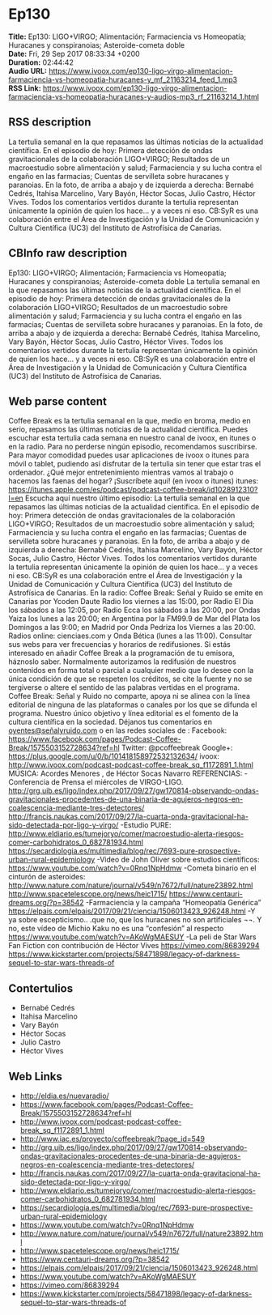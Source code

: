 # Ep130  
**Title:** Ep130: LIGO+VIRGO; Alimentación; Farmaciencia vs Homeopatía; Huracanes y conspiranoias; Asteroide-cometa doble  
**Date:** Fri, 29 Sep 2017 08:33:34 +0200  
**Duration:** 02:44:42  
**Audio URL:** https://www.ivoox.com/ep130-ligo-virgo-alimentacion-farmaciencia-vs-homeopatia-huracanes-y_mf_21163214_feed_1.mp3  
**RSS Link:** https://www.ivoox.com/ep130-ligo-virgo-alimentacion-farmaciencia-vs-homeopatia-huracanes-y-audios-mp3_rf_21163214_1.html  

## RSS description
La tertulia semanal en la que repasamos las últimas noticias de la actualidad científica. En el episodio de hoy: Primera detección de ondas gravitacionales de la colaboración LIGO+VIRGO; Resultados de un macroestudio sobre alimentación y salud; Farmaciencia y su lucha contra el engaño en las farmacias; Cuentas de servilleta sobre huracanes y paranoias. En la foto, de arriba a abajo y de izquierda a derecha: Bernabé Cedrés, Itahisa Marcelino, Vary Bayón, Héctor Socas, Julio Castro, Héctor Vives. Todos los comentarios vertidos durante la tertulia representan únicamente la opinión de quien los hace… y a veces ni eso. CB:SyR es una colaboración entre el Área de Investigación y la Unidad de Comunicación y Cultura Científica (UC3) del Instituto de Astrofísica de Canarias.

## CBInfo raw description
Ep130: LIGO+VIRGO; Alimentación; Farmaciencia vs Homeopatía; Huracanes y conspiranoias; Asteroide-cometa doble
La tertulia semanal en la que repasamos las últimas noticias de la actualidad científica. En el episodio de hoy: Primera detección de ondas gravitacionales de la colaboración LIGO+VIRGO; Resultados de un macroestudio sobre alimentación y salud; Farmaciencia y su lucha contra el engaño en las farmacias; Cuentas de servilleta sobre huracanes y paranoias. En la foto, de arriba a abajo y de izquierda a derecha: Bernabé Cedrés, Itahisa Marcelino, Vary Bayón, Héctor Socas, Julio Castro, Héctor Vives. Todos los comentarios vertidos durante la tertulia representan únicamente la opinión de quien los hace… y a veces ni eso. CB:SyR es una colaboración entre el Área de Investigación y la Unidad de Comunicación y Cultura Científica (UC3) del Instituto de Astrofísica de Canarias.


## Web parse content
Coffee Break es la tertulia semanal en la que, medio en broma, medio en serio, repasamos las últimas noticias de la actualidad científica. Puedes escuchar esta tertulia cada semana en nuestro canal de ivoox, en itunes o en la radio. Para no perderse ningún episodio, recomendamos suscribirse. Para mayor comodidad puedes usar aplicaciones de ivoox o itunes para móvil o tablet, pudiendo así disfrutar de la tertulia sin tener que estar tras el ordenador. ¿Qué mejor entretenimiento mientras vamos al trabajo o hacemos las faenas del hogar? ¡Suscríbete aquí! (en ivoox o itunes) itunes: https://itunes.apple.com/es/podcast/podcast-coffee-break/id1028912310?l=en Escucha aquí nuestro último episodio: La tertulia semanal en la que repasamos las últimas noticias de la actualidad científica. En el episodio de hoy: Primera detección de ondas gravitacionales de la colaboración LIGO+VIRGO; Resultados de un macroestudio sobre alimentación y salud; Farmaciencia y su lucha contra el engaño en las farmacias; Cuentas de servilleta sobre huracanes y paranoias. En la foto, de arriba a abajo y de izquierda a derecha: Bernabé Cedrés, Itahisa Marcelino, Vary Bayón, Héctor Socas, Julio Castro, Héctor Vives. Todos los comentarios vertidos durante la tertulia representan únicamente la opinión de quien los hace… y a veces ni eso. CB:SyR es una colaboración entre el Área de Investigación y la Unidad de Comunicación y Cultura Científica (UC3) del Instituto de Astrofísica de Canarias. En la radio: Coffee Break: Señal y Ruido se emite en Canarias por Ycoden Daute Radio los viernes a las 15:00, por Radio El Día los sábados a las 12:05, por Radio Ecca los sábados a las 20:00, por Ondas Yaiza los lunes a las 20:00; en Argentina por la FM99.9 de Mar del Plata los Domingos a las 9:00; en Madrid por Onda Pedriza los Viernes a las 20:00. Radios online: cienciaes.com y Onda Bética (lunes a las 11:00). Consultar sus webs para ver frecuencias y horarios de redifusiones. Si estás interesado en añadir Coffee Break a la programación de tu emisora, háznoslo saber. Normalmente autorizamos la redifusión de nuestros contenidos en forma total o parcial a cualquier medio que lo desee con la única condición de que se respeten los créditos, se cite la fuente y no se tergiverse o altere el sentido de las palabras vertidas en el programa. Coffee Break: Señal y Ruido no comparte, apoya ni se alinea con la línea editorial de ninguna de las plataformas o canales por los que se difunda el programa. Nuestro único objetivo y línea editorial es el fomento de la cultura científica en la sociedad. Déjanos tus comentarios en oyentes@señalyruido.com o en las redes sociales de : Facebook: https://www.facebook.com/pages/Podcast-Coffee-Break/1575503152728634?ref=hl Twitter: @pcoffeebreak Google+: https://plus.google.com/u/0/b/101418158972532132634/ ivoox: http://www.ivoox.com/podcast-podcast-coffee-break_sq_f1172891_1.html MÚSICA: Acordes Menores , de Héctor Socas Navarro REFERENCIAS: -Conferencia de Prensa el miércoles de VIRGO-LIGO. http://grg.uib.es/ligo/index.php/2017/09/27/gw170814-observando-ondas-gravitacionales-procedentes-de-una-binaria-de-agujeros-negros-en-coalescencia-mediante-tres-detectores/ http://francis.naukas.com/2017/09/27/la-cuarta-onda-gravitacional-ha-sido-detectada-por-ligo-y-virgo/ -Estudio PURE: http://www.eldiario.es/tumejoryo/comer/macroestudio-alerta-riesgos-comer-carbohidratos_0_682781934.html https://secardiologia.es/multimedia/blog/rec/7693-pure-prospective-urban-rural-epidemiology -Video de John Oliver sobre estudios científicos: https://www.youtube.com/watch?v=0Rnq1NpHdmw -Cometa binario en el cinturón de asteroides: http://www.nature.com/nature/journal/v549/n7672/full/nature23892.html http://www.spacetelescope.org/news/heic1715/ https://www.centauri-dreams.org/?p=38542 -Farmaciencia y la campaña “Homeopatía Genérica” https://elpais.com/elpais/2017/09/21/ciencia/1506013423_926248.html -Y ya sobre escepticismo.. .que no, que los huracanes no son artificiales ¬¬. Y no, este vídeo de Michio Kaku no es una “confesión” al respecto https://www.youtube.com/watch?v=AKoWgMAESUY -La peli de Star Wars Fan Fiction con contribución de Héctor Vives https://vimeo.com/86839294 https://www.kickstarter.com/projects/58471898/legacy-of-darkness-sequel-to-star-wars-threads-of

## Contertulios
- Bernabé Cedrés
- Itahisa Marcelino
- Vary Bayón
- Héctor Socas
- Julio Castro
- Héctor Vives
## Web Links
- http://eldia.es/nuevaradio/
- https://www.facebook.com/pages/Podcast-Coffee-Break/1575503152728634?ref=hl
- http://www.ivoox.com/podcast-podcast-coffee-break_sq_f1172891_1.html
- http://www.iac.es/proyecto/coffeebreak/?page_id=549
- http://grg.uib.es/ligo/index.php/2017/09/27/gw170814-observando-ondas-gravitacionales-procedentes-de-una-binaria-de-agujeros-negros-en-coalescencia-mediante-tres-detectores/
- http://francis.naukas.com/2017/09/27/la-cuarta-onda-gravitacional-ha-sido-detectada-por-ligo-y-virgo/
- http://www.eldiario.es/tumejoryo/comer/macroestudio-alerta-riesgos-comer-carbohidratos_0_682781934.html
- https://secardiologia.es/multimedia/blog/rec/7693-pure-prospective-urban-rural-epidemiology
- https://www.youtube.com/watch?v=0Rnq1NpHdmw
- http://www.nature.com/nature/journal/v549/n7672/full/nature23892.html
- http://www.spacetelescope.org/news/heic1715/
- https://www.centauri-dreams.org/?p=38542
- https://elpais.com/elpais/2017/09/21/ciencia/1506013423_926248.html
- https://www.youtube.com/watch?v=AKoWgMAESUY
- https://vimeo.com/86839294
- https://www.kickstarter.com/projects/58471898/legacy-of-darkness-sequel-to-star-wars-threads-of